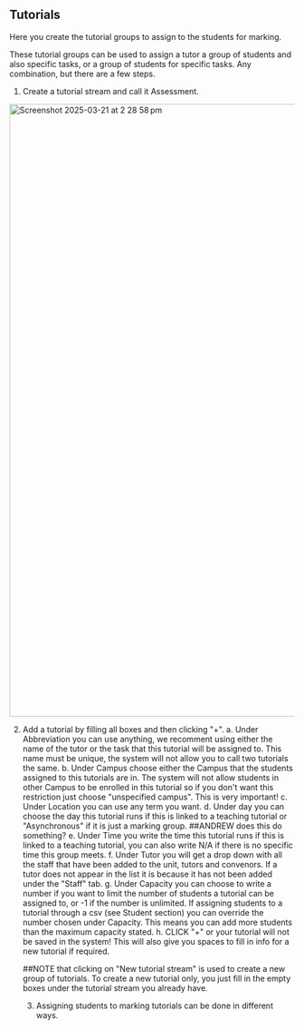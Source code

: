 
## Tutorials

Here you create the tutorial groups to assign to the students for marking.

These tutorial groups can be used to assign a tutor a group of students and also specific tasks, or a group of students for specific tasks. Any combination, but there are a few steps.

1. Create a tutorial stream and call it Assessment. 

 <img width="1080" alt="Screenshot 2025-03-21 at 2 28 58 pm" src="https://github.com/user-attachments/assets/46e50cc6-7a40-46c0-a22c-3f189c9e00e1" />

2. Add a tutorial by filling all boxes and then clicking "+".
     a. Under Abbreviation you can use anything, we recomment using either the name of the tutor or the task that this tutorial will be assigned to. This name must be unique, the system will not allow you to call two tutorials the same.
     b. Under Campus choose either the Campus that the students assigned to this tutorials are in. The system will not allow students in other Campus to be enrolled in this tutorial so if you don't want this restriction just choose "unspecified campus". This is very important!
     c. Under Location you can use any term you want.
     d. Under day you can choose the day this tutorial runs if this is linked to a teaching tutorial or "Asynchronous" if it is just a marking group.
   ##ANDREW does this do something?
     e. Under Time you write the time this tutorial runs if this is linked to a teaching tutorial, you can also write N/A if there is no specific time this group meets.
     f. Under Tutor you will get a drop down with all the staff that have been added to the unit, tutors and convenors. If a tutor does not appear in the list it is because it has not been added under the "Staff" tab.
     g. Under Capacity you can choose to write a number if you want to limit the number of students a tutorial can be assigned to, or -1 if the number is unlimited. If assigning students to a tutorial through a csv (see Student section) you can override the number chosen under Capacity. This means you can add more students than the maximum capacity stated.
     h. CLICK "+" or your tutorial will not be saved in the system! This will also give you spaces to fill in info for a new tutorial if required.

   ##NOTE that clicking on "New tutorial stream" is used to create a new group of tutorials. To create a new tutorial only, you just fill in the empty boxes under the tutorial stream you already have.

   3. Assigning students to marking tutorials can be done in different ways.
   

   
